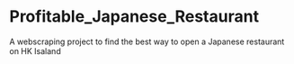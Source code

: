 # Profitable_Japanese_Restaurant
A webscraping project to find the best way to open a Japanese restaurant on HK Isaland
